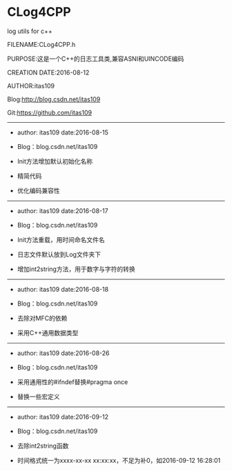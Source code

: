 # CLog4CPP
log utils for c++

FILENAME:CLog4CPP.h

PURPOSE:这是一个C++的日志工具类,兼容ASNI和UINCODE编码

CREATION DATE:2016-08-12

AUTHOR:itas109

Blog:http://blog.csdn.net/itas109

Git:https://github.com/itas109

----------------------------------------------------
*  author: itas109  date:2016-08-15
*  Blog：blog.csdn.net/itas109

*  Init方法增加默认初始化名称
*  精简代码
*  优化编码兼容性

----------------------------------------------------
* author: itas109  date:2016-08-17
* Blog：blog.csdn.net/itas109

* Init方法重载，用时间命名文件名
* 日志文件默认放到Log文件夹下
* 增加int2string方法，用于数字与字符的转换

----------------------------------------------------
* author: itas109  date:2016-08-18
* Blog：blog.csdn.net/itas109

* 去除对MFC的依赖
* 采用C++通用数据类型

----------------------------------------------------
* author: itas109  date:2016-08-26
* Blog：blog.csdn.net/itas109

* 采用通用性的#ifndef替换#pragma once
* 替换一些宏定义

----------------------------------------------------
* author: itas109  date:2016-09-12
* Blog：blog.csdn.net/itas109

* 去除int2string函数
* 时间格式统一为xxxx-xx-xx xx:xx:xx，不足为补0，如2016-09-12 16:28:01

